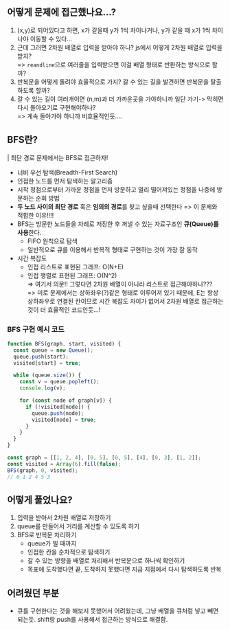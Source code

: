 ## 어떻게 문제에 접근했나요...?

1. (x,y)로 되어있다고 하면, x가 같을때 y가 1씩 차이나거나, y가 같을 때 x가 1씩 차이나야 이동할 수 있다...
2. 근데 그러면 2차원 배열로 입력을 받아야 하나? js에서 어떻게 2차원 배열로 입력을 받지? <br />
   => `reandline`으로 여러줄을 입력받으면 이걸 배열 형태로 반환하는 방식으로 할까?
3. 반복문을 어떻게 돌려야 효율적으로 가지? 갈 수 있는 길을 발견하면 반복문을 탈출하도록 할까?
4. 갈 수 있는 길이 여러개이면 (n,m)과 더 가까운곳을 가야하니까 일단 가기-> 막히면 다시 돌아오기로 구현해야하나? <br />
   => 계속 돌아가야 하니까 비효율적인듯....

## BFS란?

| 최단 경로 문제에서는 BFS로 접근하자!

- 너비 우선 탐색(Breadth-First Search)
- 인접한 노드를 먼저 탐색하는 알고리즘
- 시작 정점으로부터 가까운 정점을 먼저 방문하고 멀리 떨어져있는 정점을 나중에 방문하는 순회 방법
- **두 노드 사이의 최단 경로** 혹은 **임의의 경로**를 찾고 싶을때 선택한다 => 이 문제와 적합한 이유!!!!
- BFS는 방문한 노드들을 차례로 저장한 후 꺼낼 수 있는 자료구조인 **큐(Queue)를 사용**한다.
  - FIFO 원칙으로 탐색
  - 일반적으로 큐를 이용해서 반복적 형태로 구현하는 것이 가장 잘 동작
- 시간 복잡도
  - 인접 리스트로 표현된 그래프: O(N+E)
  - 인접 행렬로 표현된 그래프: O(N^2) <br />
    => 여기서 의문!! 그렇다면 2차원 배열이 아니라 리스트로 접근해야하나??? <br />
    => 미로 문제에서는 상하좌우(?)같은 형태로 이루어져 있기 때문에, E는 항상 상하좌우로 연결된 칸이므로 시간 복잡도 차이가 없어서 2차원 배열로 접근하는 것이 더 효율적인 코드인듯...!

### BFS 구현 예시 코드

```js
function BFS(graph, start, visited) {
  const queue = new Queue();
  queue.push(start);
  visited[start] = true;

  while (queue.size()) {
    const v = queue.popleft();
    console.log(v);

    for (const node of graph[v]) {
      if (!visited[node]) {
        queue.push(node);
        visited[node] = true;
      }
    }
  }
}

const graph = [[1, 2, 4], [0, 5], [0, 5], [4], [0, 3], [1, 2]];
const visited = Array(6).fill(false);
BFS(graph, 0, visited);
// 0 1 2 4 5 3
```

## 어떻게 풀었나요?

1. 입력을 받아서 2차원 배열로 저장하기
2. queue를 만들어서 거리를 계산할 수 있도록 하기
3. BFS로 반복문 처리하기
   - queue가 빌 때까지
   - 인접한 칸을 순차적으로 탐색하기
   - 갈 수 있는 방향을 배열로 처리해서 반복문으로 하나씩 확인하기
   - 목표에 도착했다면 끝, 도착하지 못했다면 지금 지점에서 다시 탐색하도록 반복

## 어려웠던 부분

- 큐를 구현한다는 것을 해보지 못했어서 어려웠는데, 그냥 배열을 큐처럼 넣고 빼면 되는듯. shift랑 push를 사용해서 접근하는 방식으로 해결함.
